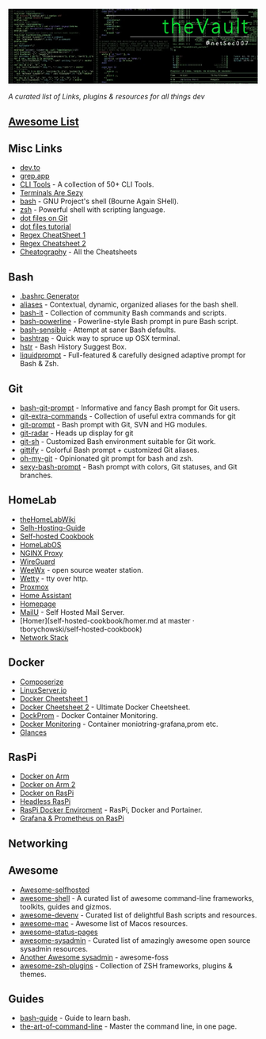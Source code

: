![Logo](images/github_banner_6.jpg)

*A curated list of Links, plugins & resources for all things dev*

## [Awesome List](https://github.com/sindresorhus/awesome)

## Misc Links
* [dev.to](https://dev.to)
* [grep.app](https://grep.app)
* [CLI Tools](https://dev.to/lissy93/cli-tools-you-cant-live-without-57f6) - A collection of 50+ CLI Tools.
* [Terminals Are Sezy](https://github.com/k4m4/terminals-are-sexy/blob/master/readme.md)
* [bash](https://www.gnu.org/software/bash/) - GNU Project's shell (Bourne Again SHell).
* [zsh](https://www.zsh.org/) - Powerful shell with scripting language.
* [dot files on Git](https://dotfiles.github.io)
* [dot files tutorial](https://github.com/Lissy93/dotfiles)
* [Regex CheatSheet 1](https://cheatography.com/davechild/cheat-sheets/regular-expressions/)
* [Regex Cheatsheet 2](https://www.petefreitag.com/cheatsheets/regex/)
* [Cheatography](https://cheatography.com) - All the Cheatsheets

## Bash

* [.bashrc Generator](https://bashrcgenerator.com)
* [aliases](https://github.com/sebglazebrook/aliases) - Contextual, dynamic, organized aliases for the bash shell.
* [bash-it](https://github.com/Bash-it/bash-it) - Collection of community Bash commands and scripts.
* [bash-powerline](https://github.com/riobard/bash-powerline) - Powerline-style Bash prompt in pure Bash script.
* [bash-sensible](https://github.com/mrzool/bash-sensible) - Attempt at saner Bash defaults.
* [bashtrap](https://github.com/barryclark/bashstrap) - Quick way to spruce up OSX terminal.
* [hstr](https://github.com/dvorka/hstr) - Bash History Suggest Box.
* [liquidprompt](https://github.com/nojhan/liquidprompt) - Full-featured & carefully designed adaptive prompt for Bash & Zsh.

## Git

* [bash-git-prompt](https://github.com/magicmonty/bash-git-prompt) - Informative and fancy Bash prompt for Git users.
* [git-extra-commands](https://github.com/unixorn/git-extra-commands) - Collection of useful extra commands for git
* [git-prompt](https://github.com/lvv/git-prompt) - Bash prompt with Git, SVN and HG modules.
* [git-radar](https://github.com/michaeldfallen/git-radar) - Heads up display for git
* [git-sh](https://github.com/rtomayko/git-sh) - Customized Bash environment suitable for Git work.
* [gittify](https://github.com/momeni/gittify) - Colorful Bash prompt + customized Git aliases.
* [oh-my-git](https://github.com/arialdomartini/oh-my-git) - Opinionated git prompt for bash and zsh.
* [sexy-bash-prompt](https://github.com/twolfson/sexy-bash-prompt) - Bash prompt with colors, Git statuses, and Git branches.

## HomeLab

* [theHomeLabWiki](https://thehomelab.wiki)
* [Selh-Hosting-Guide](https://github.com/mikeroyal/Self-Hosting-Guide)
* [Self-hosted Cookbook](https://github.com/tborychowski/self-hosted-cookbook)
* [HomeLabOS](https://homelabos.com/docs/#available-software)
* [NGINX Proxy](https://github.com/NginxProxyManager/nginx-proxy-manager)
* [WireGuard](https://github.com/docker/awesome-compose/tree/master/wireguard)
* [WeeWx](https://weewx.com) - open source weater station.
* [Wetty](https://github.com/butlerx/wetty) - tty over http.
* [Proxmox](https://www.proxmox.com/en/)
* [Home Assistant](https://www.awesome-ha.com/)
* [Homepage](https://gethomepage.dev/en/installation/)
* [MailU](https://mailu.io/) - Self Hosted Mail Server.
* [Homer](self-hosted-cookbook/homer.md at master · tborychowski/self-hosted-cookbook)
* [Network Stack](https://github.com/roachfire/roachlab/tree/main/networking)

## Docker

* [Composerize](https://www.composerize.com)
* [LinuxServer.io](https://linuxserver.io)
* [Docker Cheetsheet 1](https://github.com/wsargent/docker-cheat-sheet)
* [Docker Cheetsheet 2](https://github.com/eon01/DockerCheatSheet) - Ultimate Docker Cheetsheet.
* [DockProm](https://github.com/stefanprodan/dockprom) - Docker Container Monitoring.
* [Docker Monitoring](https://github.com/uschtwill/docker_monitoring_logging_alerting) - Container moniotring-grafana,prom etc.
* [Glances](https://nicolargo.github.io/glances/)

## RasPi

* [Docker on Arm](https://blog.hypriot.com/getting-started-with-docker-on-your-arm-device/)
* [Docker on Arm 2](https://github.com/umiddelb/armhf/wiki/Installing,-running,-using-docker-on-armhf-%28ARMv7%29-devices)
* [Docker on RasPi](https://github.com/umiddelb/armhf/wiki/Get-Docker-up-and-running-on-the-RaspberryPi-%28ARMv6%29-in-three-steps)
* [Headless RasPi](https://www.tomshardware.com/reviews/raspberry-pi-headless-setup-how-to,6028.html)
* [RasPi Docker Enviroment](https://peppe8o.com/setup-a-docker-environment-with-raspberry-pi-os-lite-and-portainer/) - RasPi, Docker and Portainer.
* [Grafana & Prometheus on RasPi](https://ducko.uk/installing-grafana-prometheus-via-docker-to-monitor-raspberry-pi-metrics/)

## Networking

## Awesome

* [Awesome-selfhosted](https://github.com/awesome-selfhosted/awesome-selfhosted)
* [awesome-shell](https://github.com/alebcay/awesome-shell) - A curated list of awesome command-line frameworks, toolkits, guides and gizmos.
* [awesome-devenv](https://github.com/jondot/awesome-devenv) - Curated list of delightful Bash scripts and resources.
* [awesome-mac](https://github.com/iCHAIT/awesome-macOS) - Awesome list of Macos resources.
* [awesome-status-pages](https://github.com/Netdog007/f-awesome-status-pages)
* [awesome-sysadmin](https://github.com/kahun/awesome-sysadmin) - Curated list of amazingly awesome open source sysadmin resources.
* [Another Awesome sysadmin](https://github.com/awesome-foss/awesome-sysadmin) - awesome-foss
* [awesome-zsh-plugins](https://github.com/unixorn/awesome-zsh-plugins) - Collection of ZSH frameworks, plugins & themes.

## Guides

* [bash-guide](https://github.com/Idnan/bash-guide) - Guide to learn bash.
* [the-art-of-command-line](https://github.com/jlevy/the-art-of-command-line) - Master the command line, in one page.
